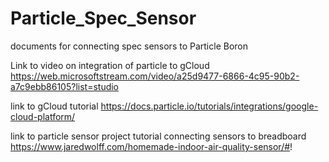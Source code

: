 # Particle_Spec_Sensor
documents for connecting spec sensors to Particle Boron

Link to video on integration of particle to gCloud 
  https://web.microsoftstream.com/video/a25d9477-6866-4c95-90b2-a7c9ebb86105?list=studio

link to gCloud tutorial 
 https://docs.particle.io/tutorials/integrations/google-cloud-platform/

link to particle sensor project tutorial connecting sensors to breadboard
https://www.jaredwolff.com/homemade-indoor-air-quality-sensor/#!

